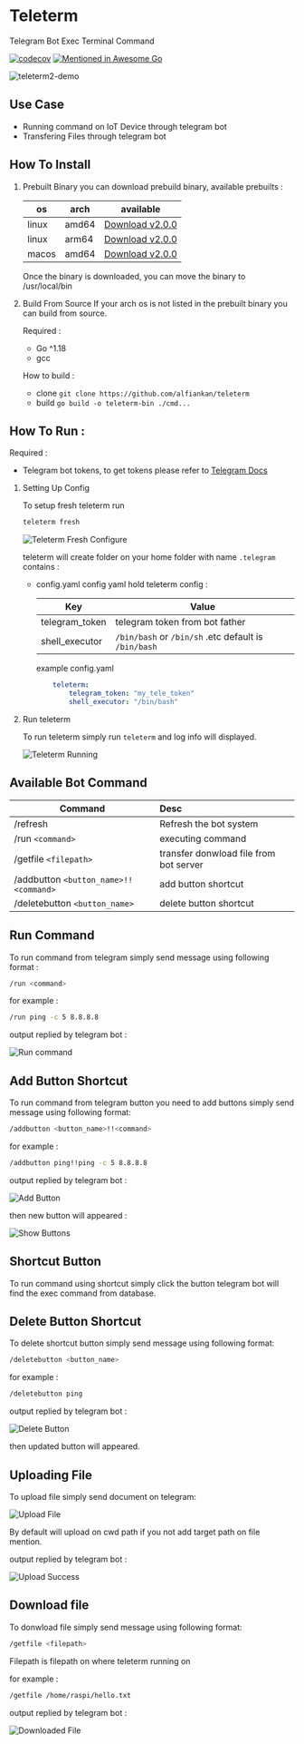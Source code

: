# Teleterm
Telegram Bot Exec Terminal Command 

[![codecov](https://codecov.io/gh/alfiankan/teleterm/branch/main/graph/badge.svg?token=ZQ4Z1ZU4EM)](https://codecov.io/gh/alfiankan/teleterm)
[![Mentioned in Awesome Go](https://awesome.re/mentioned-badge.svg)](https://github.com/avelino/awesome-go)  


![teleterm2-demo](https://user-images.githubusercontent.com/40946917/178386328-3795dc02-b30a-437a-a46b-20db141601d5.gif)



## Use Case
- Running command on IoT Device through telegram bot
- Transfering Files through telegram bot

## How To Install

1. Prebuilt Binary
	you can download prebuild binary, available prebuilts :

	|os | arch |available |
	| ------------- | ------------- |:-------------:|
	| linux | amd64 | [Download v2.0.0](https://github.com/alfiankan/teleterm/releases/download/v2.0.0/teleterm-linux-amd54.zip) |
	| linux | arm64 | [Download v2.0.0](https://github.com/alfiankan/teleterm/releases/download/v2.0.0/teleterm-linux-arm64.zip) |
	| macos | amd64 | [Download v2.0.0](https://github.com/alfiankan/teleterm/releases/download/v2.0.0/teleterm-mac-amd64.zip) |

	Once the binary is downloaded, you can move the binary to /usr/local/bin

2. Build From Source
	If your arch os is not listed in the prebuilt binary you can build from source.
	
	Required :
	- Go ^1.18
	- gcc

	How to build :
	- clone `git clone https://github.com/alfiankan/teleterm`
	- build `go build -o teleterm-bin ./cmd...`

## How To Run :
Required :
- Telegram bot tokens, to get tokens please refer to [Telegram Docs](https://core.telegram.org/bots#6-botfather)

1. Setting Up Config

	To setup fresh teleterm run 
	
	```bash
	teleterm fresh
	```
	
	![Teleterm Fresh Configure](docs/teleterm-running.png)

	teleterm will create folder on your home folder with name `.telegram` contains :
	- config.yaml
		config yaml hold teleterm config :

		| Key       |Value          |
		| ------------- |-------------|
		| telegram_token | telegram token from bot father |
		| shell_executor | `/bin/bash` or `/bin/sh` .etc default is `/bin/bash`|

		example config.yaml
		```yaml
			teleterm:
  				telegram_token: "my_tele_token"
  				shell_executor: "/bin/bash"
		```

2. Run teleterm

	To run teleterm simply run `teleterm` and log info will displayed.

	![Teleterm Running](docs/teleterm-running-on.png)




## Available Bot Command
| Command       |Desc          |
| ------------- |:-------------|
|/refresh |Refresh the bot system
| /run `<command>`| executing command
| /getfile `<filepath>`| transfer donwload file from bot server
|/addbutton `<button_name>!!<command>`| add button shortcut
|/deletebutton `<button_name>`|delete button shortcut


## Run Command
To run command from telegram simply send message using following format :
```bash
/run <command>
```
for example :
```bash
/run ping -c 5 8.8.8.8
```
output replied by telegram bot :

![Run command](docs/teleterm-run-cmd.png)

## Add Button Shortcut
To run command from telegram button you need to add buttons simply send message using following format:
```bash
/addbutton <button_name>!!<command>
```
for example :
```bash
/addbutton ping!!ping -c 5 8.8.8.8
```
output replied by telegram bot :

![Add Button](docs/teleterm-addbutton.png)

then new button will appeared :

![Show Buttons](docs/teleterm-buttons.png)

## Shortcut Button
To run command using shortcut simply click the button telegram bot will find the exec command from database.

## Delete Button Shortcut
To delete shortcut button simply send message using following format:
```bash
/deletebutton <button_name>
```
for example :
```bash
/deletebutton ping
```
output replied by telegram bot :

![Delete Button](docs/teleterm-deletebutton.png)

then updated button will appeared.

## Uploading File
To upload file simply send document on telegram:

![Upload File](docs/teleterm-upload.png)

By default will upload on cwd path if you not add target path on file mention.

output replied by telegram bot :

![Upload Success](docs/teleterm-upload-success.png)

## Download file
To donwload file simply send message using following format:
```bash
/getfile <filepath>
```

Filepath is filepath on where teleterm running on

for example :
```bash
/getfile /home/raspi/hello.txt
```
output replied by telegram bot :

![Downloaded File](docs/teleterm-downloadfile.png)
